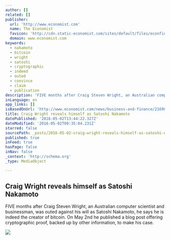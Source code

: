 ```yaml
---
author: []
related: []
publisher:
  url: 'http://www.economist.com'
  name: The Economist
  favicon: 'http://cdn.static-economist.com/sites/default/files/econfinal_favicon.ico'
  domain: www.economist.com
keywords:
  - nakamoto
  - bitcoin
  - wright
  - satoshi
  - cryptographic
  - indeed
  - outed
  - convince
  - claim
  - publication
description: 'FIVE months after Craig Steven Wright, an Australian computer scientist and businessman, was outed against his will as Satoshi Nakamoto, he says he is indeed the creator of bitcoin. On May 2nd he published a blog post offering cryptographic proof, backed up by other information, to make his case.'
inLanguage: en
app_links: []
isBasedOnUrl: 'http://www.economist.com/news/business-and-finance/21698060-craig-wright-reveals-himself-as-satoshi-nakamoto'
title: Craig Wright reveals himself as Satoshi Nakamoto
datePublished: '2016-05-02T13:44:22.327Z'
dateModified: '2016-05-02T09:35:04.231Z'
starred: false
sourcePath: _posts/2016-05-02-craig-wright-reveals-himself-as-satoshi-nakamoto.md
published: true
inFeed: true
hasPage: false
inNav: false
_context: 'http://schema.org'
_type: MediaObject

---
```

<article style=""><h1>Craig Wright reveals himself as Satoshi Nakamoto</h1><p>FIVE months after Craig Steven Wright, an Australian computer scientist and businessman, was outed against his will as Satoshi Nakamoto, he says he is indeed the creator of bitcoin. On May 2nd he published a blog post offering cryptographic proof, backed up by other information, to make his case.</p><img src="http://cdn.static-economist.com/sites/default/files/cf_images/images-magazine/2016/04/30/BL/20160430_BLP538_facebook.jpg" /></article>